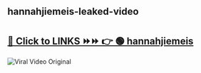 
 ## hannahjiemeis-leaked-video 

# <h2><a href="https://clipsfans.com/hannahjiemeis&ref=git">🔗 Click to LINKS ⏩⏩ 👉 🟢 hannahjiemeis </a></h2>

<a href="https://clipsfans.com/hannahjiemeis&ref=git" rel="nofollow" data-target="animated-image.originalLink"><img src="https://i.ibb.co.com/xMMVF88/686577567.gif" alt="Viral Video Original" style="max-width: 100%; display: inline-block;" data-target="animated-image.originalImage"></a>
